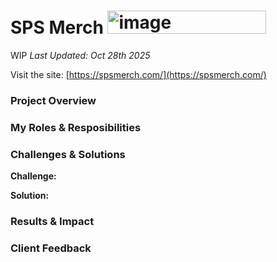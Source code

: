 # SPS Merch <img width="254" height="37" alt="image" src="https://github.com/user-attachments/assets/63116ab7-d697-48a0-b0ec-09f95f26e279" />
WIP *Last Updated: Oct 28th 2025*

Visit the site: [https://spsmerch.com/](https://spsmerch.com/)

### Project Overview



### My Roles & Resposibilities



### Challenges & Solutions

**Challenge:** 

**Solution:** 

### Results & Impact


### Client Feedback
